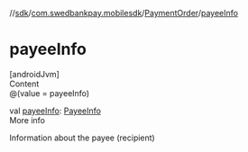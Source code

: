 //[sdk](../../../index.md)/[com.swedbankpay.mobilesdk](../index.md)/[PaymentOrder](index.md)/[payeeInfo](payee-info.md)



# payeeInfo  
[androidJvm]  
Content  
@(value = payeeInfo)  
  
val [payeeInfo](payee-info.md): [PayeeInfo](../-payee-info/index.md)  
More info  


Information about the payee (recipient)

  



